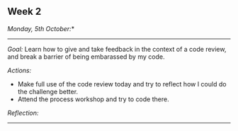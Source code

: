 ## Week 2

*Monday, 5th October:**

--------------------------------------------------------------------------

_Goal:_
Learn how to give and take feedback in the context of a code review, and break a barrier of being embarassed by my code.

_Actions:_
- Make full use of the code review today and try to reflect how I could do the challenge better. 
- Attend the process workshop and try to code there.

_Reflection:_


--------------------------------------------------------------------------